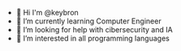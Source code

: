 - 👋 Hi I'm @keybron
- 🌱 I’m currently learning Computer Engineer
- 🤔 I’m looking for help with cibersecurity and IA 
- 👀 I’m interested in all programming languages
